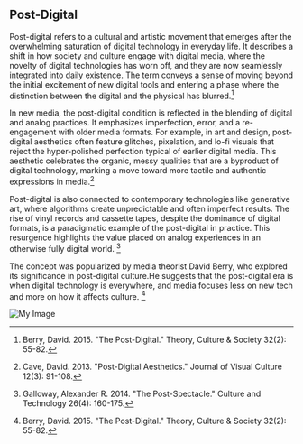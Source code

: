 ## Post-Digital

Post-digital refers to a cultural and artistic movement that emerges after the overwhelming saturation
of digital technology in everyday life. It describes a shift in how society and culture engage with
digital media, where the novelty of digital technologies has worn off, and they are now seamlessly
integrated into daily existence. The term conveys a sense of moving beyond the initial excitement of
new digital tools and entering a phase where the distinction between the digital and the physical has
blurred.[^berry15theory]

In new media, the post-digital condition is reflected in the blending of digital and analog practices.
It emphasizes imperfection, error, and a re-engagement with older media formats. For example, in art
and design, post-digital aesthetics often feature glitches, pixelation, and lo-fi visuals that reject
the hyper-polished perfection typical of earlier digital media. This aesthetic celebrates the organic,
messy qualities that are a byproduct of digital technology, marking a move toward more tactile and 
authentic expressions in media.[^cave13aesthetic]

Post-digital is also connected to contemporary technologies like generative art, where algorithms 
create unpredictable and often imperfect results. The rise of vinyl records and cassette tapes, 
despite the dominance of digital formats, is a paradigmatic example of the post-digital in practice. 
This resurgence highlights the value placed on analog experiences in an otherwise fully digital 
world. [^galloway14culture]

The concept was popularized by media theorist David Berry, who explored its significance in
post-digital culture.He suggests that the post-digital era is when digital technology is everywhere,
and media focuses less on new tech and more on how it affects culture. [^berry15theory]


[^berry15theory]: Berry, David. 2015. "The Post-Digital." Theory, Culture & Society 32(2): 55-82.

[^cave13aesthetic]: Cave, David. 2013. "Post-Digital Aesthetics." Journal of Visual Culture 12(3): 91-108. 

[^galloway14culture]: Galloway, Alexander R. 2014. "The Post-Spectacle." Culture and Technology 26(4): 160-175.

![My Image](https://github.com/concordia-dcart/CART210-glossary/pull/322/commits/8f1cf06e11179c8ec55ddd12e04cf6c055e65b8b)
